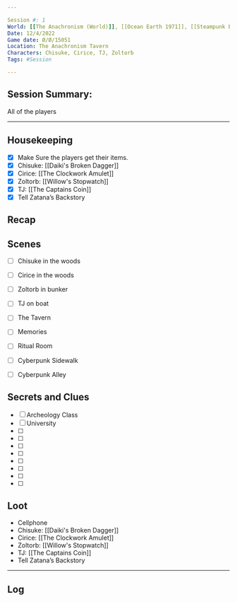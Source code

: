 ```yaml
--- 

Session #: 1
World: [[The Anachronism (World)]], [[Ocean Earth 1971]], [[Steampunk Earth 966]], [[Material Plane 1692]], [[Post Apocalyptic 3564]]
Date: 12/4/2022 
Game date: Ø/Ø/15051
Location: The Anachronism Tavern
Characters: Chisuke, Cirice, TJ, Zoltorb
Tags: #Session

--- 
```


## Session Summary: 

All of the players 

--- 

## Housekeeping 

- [x] Make Sure the players get their items. 
- [x] Chisuke: [[Daiki's Broken Dagger]]
- [x] Cirice: [[The Clockwork Amulet]]
- [x] Zoltorb: [[Willow's Stopwatch]]
- [x] TJ: [[The Captains Coin]]
- [x] Tell Zatana’s Backstory

## Recap 



## Scenes 

- [ ] Chisuke in the woods
- [ ] Cirice in the woods
- [ ] Zoltorb in bunker
- [ ] TJ on boat
- [ ] The Tavern 
- [ ] Memories 
- [ ] Ritual Room 
- [ ] Cyberpunk Sidewalk 
- [ ] Cyberpunk Alley

  
## Secrets and Clues 

- [ ] Archeology Class
- [ ] University
- [ ] 
- [ ] 
- [ ] 
- [ ] 
- [ ] 
- [ ] 
- [ ] 
- [ ] 

## Loot 

- Cellphone
- Chisuke: [[Daiki's Broken Dagger]]
- Cirice: [[The Clockwork Amulet]]
- Zoltorb: [[Willow's Stopwatch]]
- TJ: [[The Captains Coin]]
- Tell Zatana’s Backstory

--- 

## Log